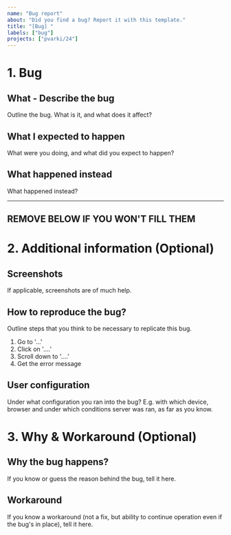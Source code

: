 ```yaml
---
name: "Bug report"
about: "Did you find a bug? Report it with this template."
title: "[Bug] "
labels: ["bug"]
projects: ["pvarki/24"]
---
```


# 1. Bug
## What - Describe the bug
Outline the bug. What is it, and what does it affect?

## What I expected to happen
What were you doing, and what did you expect to happen?

## What happened instead
What happened instead?

---
REMOVE BELOW IF YOU WON'T FILL THEM
--- 

# 2. Additional information (Optional)
## Screenshots
If applicable, screenshots are of much help.

## How to reproduce the bug?
Outline steps that you think to be necessary to replicate this bug.
1. Go to '...'
2. Click on '....'
3. Scroll down to '....'
4. Get the error message

## User configuration
Under what configuration you ran into the bug? E.g. with which device, browser and under which conditions server was ran, as far as you know.

# 3. Why & Workaround (Optional)
## Why the bug happens?
If you know or guess the reason behind the bug, tell it here.

## Workaround
If you know a workaround (not a fix, but ability to continue operation even if the bug's in place), tell it here.
